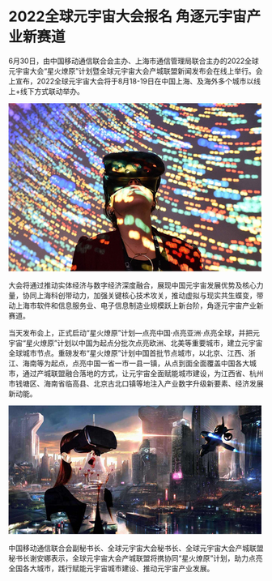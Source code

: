 # 2022全球元宇宙大会报名 角逐元宇宙产业新赛道

6月30日，由中国移动通信联合会主办、上海市通信管理局联合主办的2022全球元宇宙大会“星火燎原”计划暨全球元宇宙大会产城联盟新闻发布会在线上举行。会上宣布，2022全球元宇宙大会将于8月18-19日在中国上海、及海外多个城市以线上+线下方式联动举办。

![配图一](23be1e159019309340f90b53edfdf171.jpg)

大会将通过推动实体经济与数字经济深度融合，展现中国元宇宙发展优势及核心力量，协同上海科创带动力，加强关键核心技术攻关，推动虚拟与现实共生蝶变，带动上海市软件和信息服务业、电子信息制造业规模跃上新台阶，角逐元宇宙产业新赛道。

当天发布会上，正式启动“星火燎原”计划—点亮中国·点亮亚洲·点亮全球，并把元宇宙“星火燎原”计划以中国为起点分批次点亮欧洲、北美等重要城市，建立元宇宙全球城市节点。重磅发布“星火燎原”计划中国首批节点城市，以北京、江西、浙江、海南等为起点，点亮中国一省一市一县一镇，从点到面全面覆盖中国各大城市，通过产城联盟融合落地的方式，让元宇宙全面赋能城市建设，为江西省、杭州市钱塘区、海南省临高县、北京古北口镇等地注入产业数字升级新要素、经济发展新动能。

![配图一](11d8e7e390adaf58f761accdfa9d6df1.jpg)

中国移动通信联合会副秘书长、全球元宇宙大会秘书长、全球元宇宙大会产城联盟秘书长谢安娜表示，全球元宇宙大会产城联盟将携协同“星火燎原”计划，助力点亮全国各大城市，践行赋能元宇宙城市建设、推动元宇宙产业发展。


